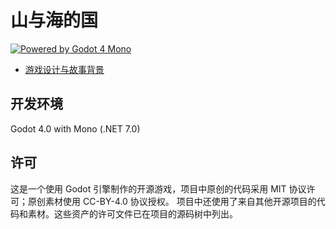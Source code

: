 # 山与海的国

[![Powered by Godot 4 Mono](https://img.shields.io/badge/Powered%20by-Godot%204%20Mono-blue)](https://godotengine.org/)

- [游戏设计与故事背景](Docs/Story.md)

## 开发环境

Godot 4.0 with Mono (.NET 7.0)

## 许可

这是一个使用 Godot 引擎制作的开源游戏，项目中原创的代码采用 MIT 协议许可；原创素材使用 CC-BY-4.0 协议授权。
项目中还使用了来自其他开源项目的代码和素材。这些资产的许可文件已在项目的源码树中列出。
